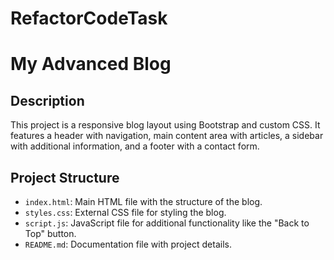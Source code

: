 # RefactorCodeTask
# My Advanced Blog

## Description
This project is a responsive blog layout using Bootstrap and custom CSS. It features a header with navigation, main content area with articles, a sidebar with additional information, and a footer with a contact form.

## Project Structure
- `index.html`: Main HTML file with the structure of the blog.
- `styles.css`: External CSS file for styling the blog.
- `script.js`: JavaScript file for additional functionality like the "Back to Top" button.
- `README.md`: Documentation file with project details.


